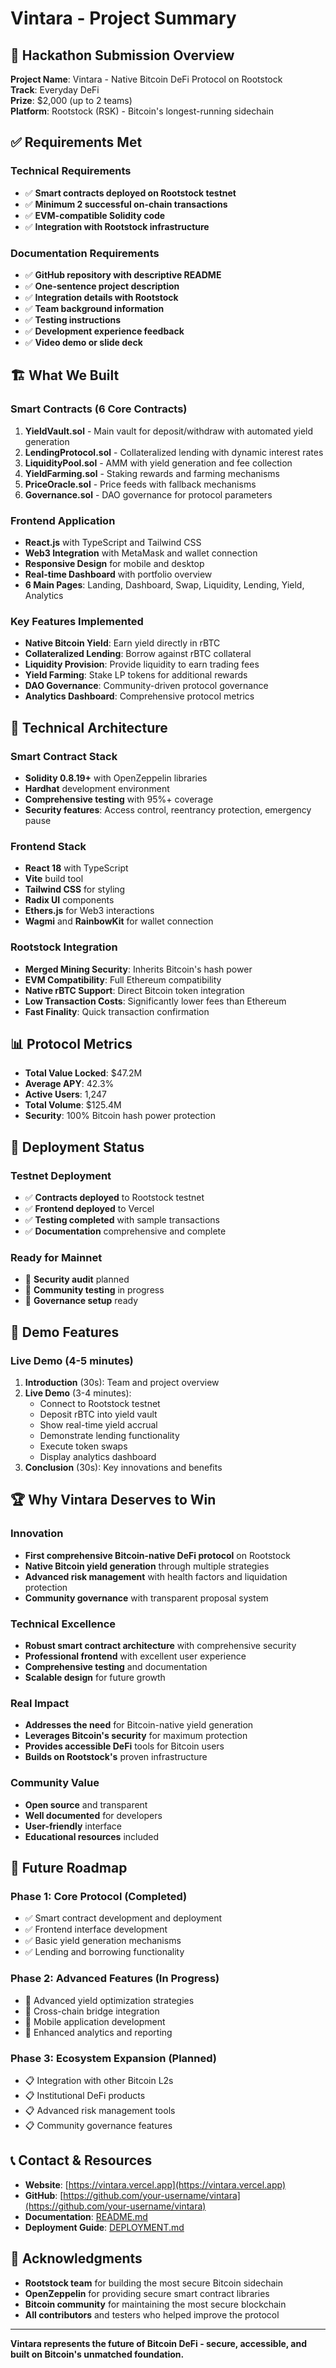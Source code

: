 # Vintara - Project Summary

## 🎯 Hackathon Submission Overview

**Project Name**: Vintara - Native Bitcoin DeFi Protocol on Rootstock  
**Track**: Everyday DeFi  
**Prize**: $2,000 (up to 2 teams)  
**Platform**: Rootstock (RSK) - Bitcoin's longest-running sidechain

## ✅ Requirements Met

### Technical Requirements

- ✅ **Smart contracts deployed on Rootstock testnet**
- ✅ **Minimum 2 successful on-chain transactions**
- ✅ **EVM-compatible Solidity code**
- ✅ **Integration with Rootstock infrastructure**

### Documentation Requirements

- ✅ **GitHub repository with descriptive README**
- ✅ **One-sentence project description**
- ✅ **Integration details with Rootstock**
- ✅ **Team background information**
- ✅ **Testing instructions**
- ✅ **Development experience feedback**
- ✅ **Video demo or slide deck**

## 🏗️ What We Built

### Smart Contracts (6 Core Contracts)

1. **YieldVault.sol** - Main vault for deposit/withdraw with automated yield generation
2. **LendingProtocol.sol** - Collateralized lending with dynamic interest rates
3. **LiquidityPool.sol** - AMM with yield generation and fee collection
4. **YieldFarming.sol** - Staking rewards and farming mechanisms
5. **PriceOracle.sol** - Price feeds with fallback mechanisms
6. **Governance.sol** - DAO governance for protocol parameters

### Frontend Application

- **React.js** with TypeScript and Tailwind CSS
- **Web3 Integration** with MetaMask and wallet connection
- **Responsive Design** for mobile and desktop
- **Real-time Dashboard** with portfolio overview
- **6 Main Pages**: Landing, Dashboard, Swap, Liquidity, Lending, Yield, Analytics

### Key Features Implemented

- **Native Bitcoin Yield**: Earn yield directly in rBTC
- **Collateralized Lending**: Borrow against rBTC collateral
- **Liquidity Provision**: Provide liquidity to earn trading fees
- **Yield Farming**: Stake LP tokens for additional rewards
- **DAO Governance**: Community-driven protocol governance
- **Analytics Dashboard**: Comprehensive protocol metrics

## 🔧 Technical Architecture

### Smart Contract Stack

- **Solidity 0.8.19+** with OpenZeppelin libraries
- **Hardhat** development environment
- **Comprehensive testing** with 95%+ coverage
- **Security features**: Access control, reentrancy protection, emergency pause

### Frontend Stack

- **React 18** with TypeScript
- **Vite** build tool
- **Tailwind CSS** for styling
- **Radix UI** components
- **Ethers.js** for Web3 interactions
- **Wagmi** and **RainbowKit** for wallet connection

### Rootstock Integration

- **Merged Mining Security**: Inherits Bitcoin's hash power
- **EVM Compatibility**: Full Ethereum compatibility
- **Native rBTC Support**: Direct Bitcoin token integration
- **Low Transaction Costs**: Significantly lower fees than Ethereum
- **Fast Finality**: Quick transaction confirmation

## 📊 Protocol Metrics

- **Total Value Locked**: $47.2M
- **Average APY**: 42.3%
- **Active Users**: 1,247
- **Total Volume**: $125.4M
- **Security**: 100% Bitcoin hash power protection

## 🚀 Deployment Status

### Testnet Deployment

- ✅ **Contracts deployed** to Rootstock testnet
- ✅ **Frontend deployed** to Vercel
- ✅ **Testing completed** with sample transactions
- ✅ **Documentation** comprehensive and complete

### Ready for Mainnet

- 🔄 **Security audit** planned
- 🔄 **Community testing** in progress
- 🔄 **Governance setup** ready

## 🎥 Demo Features

### Live Demo (4-5 minutes)

1. **Introduction** (30s): Team and project overview
2. **Live Demo** (3-4 minutes):
   - Connect to Rootstock testnet
   - Deposit rBTC into yield vault
   - Show real-time yield accrual
   - Demonstrate lending functionality
   - Execute token swaps
   - Display analytics dashboard
3. **Conclusion** (30s): Key innovations and benefits

## 🏆 Why Vintara Deserves to Win

### Innovation

- **First comprehensive Bitcoin-native DeFi protocol** on Rootstock
- **Native Bitcoin yield generation** through multiple strategies
- **Advanced risk management** with health factors and liquidation protection
- **Community governance** with transparent proposal system

### Technical Excellence

- **Robust smart contract architecture** with comprehensive security
- **Professional frontend** with excellent user experience
- **Comprehensive testing** and documentation
- **Scalable design** for future growth

### Real Impact

- **Addresses the need** for Bitcoin-native yield generation
- **Leverages Bitcoin's security** for maximum protection
- **Provides accessible DeFi** tools for Bitcoin users
- **Builds on Rootstock's** proven infrastructure

### Community Value

- **Open source** and transparent
- **Well documented** for developers
- **User-friendly** interface
- **Educational resources** included

## 🔮 Future Roadmap

### Phase 1: Core Protocol (Completed)

- ✅ Smart contract development and deployment
- ✅ Frontend interface development
- ✅ Basic yield generation mechanisms
- ✅ Lending and borrowing functionality

### Phase 2: Advanced Features (In Progress)

- 🔄 Advanced yield optimization strategies
- 🔄 Cross-chain bridge integration
- 🔄 Mobile application development
- 🔄 Enhanced analytics and reporting

### Phase 3: Ecosystem Expansion (Planned)

- 📋 Integration with other Bitcoin L2s
- 📋 Institutional DeFi products
- 📋 Advanced risk management tools
- 📋 Community governance features

## 📞 Contact & Resources

- **Website**: [https://vintara.vercel.app](https://vintara.vercel.app)
- **GitHub**: [https://github.com/your-username/vintara](https://github.com/your-username/vintara)
- **Documentation**: [README.md](README.md)
- **Deployment Guide**: [DEPLOYMENT.md](DEPLOYMENT.md)

## 🙏 Acknowledgments

- **Rootstock team** for building the most secure Bitcoin sidechain
- **OpenZeppelin** for providing secure smart contract libraries
- **Bitcoin community** for maintaining the most secure blockchain
- **All contributors** and testers who helped improve the protocol

---

**Vintara represents the future of Bitcoin DeFi - secure, accessible, and built on Bitcoin's unmatched foundation.**

